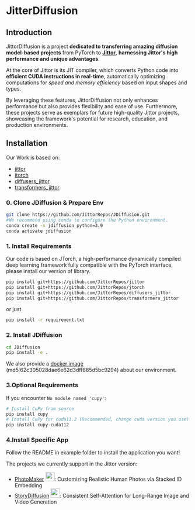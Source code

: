 # JitterDiffusion

## Introduction

JittorDiffusion is a project **dedicated to transferring amazing diffusion model-based projects** from PyTorch to [**Jittor**](https://github.com/Jittor/jittor), **harnessing Jittor's high performance and unique advantages**.

At the core of Jittor is its JIT compiler, which converts Python code into **efficient CUDA instructions in real-time**, automatically optimizing computations for *speed and memory efficiency* based on input shapes and types. 

By leveraging these features, JittorDiffusion not only enhances performance but also provides flexibility and ease of use. Furthermore, these projects serve as exemplars for future high-quality Jittor projects, showcasing the framework's potential for research, education, and production environments.

## Installation

Our Work is based on:
- [jittor](https://github.com/JittorRepos/jittor)
- [jtorch](https://github.com/JittorRepos/jtorch)
- [diffusers_jittor](https://github.com/JittorRepos/diffusers_jittor)
- [transformers_jittor](https://github.com/JittorRepos/transformers_jittor)

### 0. Clone JDiffusion & Prepare Env
```bash
git clone https://github.com/JittorRepos/JDiffusion.git
#We recommend using conda to configure the Python environment.
conda create -n jdiffusion python=3.9
conda activate jdiffusion
```
### 1. Install Requirements

Our code is based on JTorch, a high-performance dynamically compiled deep learning framework fully compatible with the PyTorch interface, please install our version of library.

```bash
pip install git+https://github.com/JittorRepos/jittor
pip install git+https://github.com/JittorRepos/jtorch
pip install git+https://github.com/JittorRepos/diffusers_jittor
pip install git+https://github.com/JittorRepos/transformers_jittor
```
or just
```bash
pip install -r requirement.txt
```
### 2. Install JDiffusion

```bash
cd JDiffusion
pip install -e .
```
We also provide a [docker image](https://cg.cs.tsinghua.edu.cn/jittor/assets/docker/jdiffusion.tar) (md5:62c305028dae6e62d3dff885d5bc9294) about our environment.

### 3.Optional Requirements
 If you encounter `No module named 'cupy'`:
```bash
# Install CuPy from source
pip install cupy
# Install CuPy for cuda11.2 (Recommended, change cuda version you use)
pip install cupy-cuda112
```
### 4.Install Specific App

Follow the README in example folder to install the application you want! 

The projects we currently support in the Jittor version: 

- [PhotoMaker](https://github.com/TencentARC/PhotoMaker) <img src="https://photo-maker.github.io/assets/logo.png" height=25>: Customizing Realistic Human Photos via Stacked ID Embedding
- [StoryDiffusion](https://github.com/HVision-NKU/StoryDiffusion) <img src="https://github.com/HVision-NKU/StoryDiffusion/assets/49511209/f79da6b7-0b3b-4dd7-8dd0-ba0b15306fe6" height=25>: Consistent Self-Attention for Long-Range Image and Video Generation 